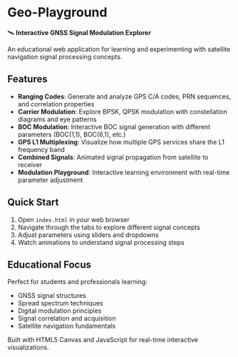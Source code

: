 # Geo-Playground

🛰️ **Interactive GNSS Signal Modulation Explorer**

An educational web application for learning and experimenting with satellite navigation signal processing concepts.

## Features

- **Ranging Codes**: Generate and analyze GPS C/A codes, PRN sequences, and correlation properties
- **Carrier Modulation**: Explore BPSK, QPSK modulation with constellation diagrams and eye patterns
- **BOC Modulation**: Interactive BOC signal generation with different parameters (BOC(1,1), BOC(6,1), etc.)
- **GPS L1 Multiplexing**: Visualize how multiple GPS services share the L1 frequency band
- **Combined Signals**: Animated signal propagation from satellite to receiver
- **Modulation Playground**: Interactive learning environment with real-time parameter adjustment

## Quick Start

1. Open `index.html` in your web browser
2. Navigate through the tabs to explore different signal concepts
3. Adjust parameters using sliders and dropdowns
4. Watch animations to understand signal processing steps

## Educational Focus

Perfect for students and professionals learning:
- GNSS signal structures
- Spread spectrum techniques
- Digital modulation principles
- Signal correlation and acquisition
- Satellite navigation fundamentals

Built with HTML5 Canvas and JavaScript for real-time interactive visualizations.
